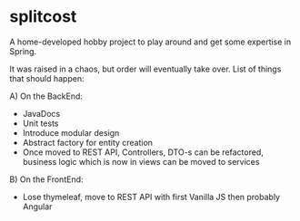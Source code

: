 # splitcost

A home-developed hobby project to play around and get some expertise in Spring.

It was raised in a chaos, but order will eventually take over. List of things that should happen:

A) On the BackEnd:
- JavaDocs
- Unit tests
- Introduce modular design
- Abstract factory for entity creation
- Once moved to REST API, Controllers, DTO-s can be refactored, business logic which is now in views can be moved to services

B) On the FrontEnd:
- Lose thymeleaf, move to REST API with first Vanilla JS then probably Angular
